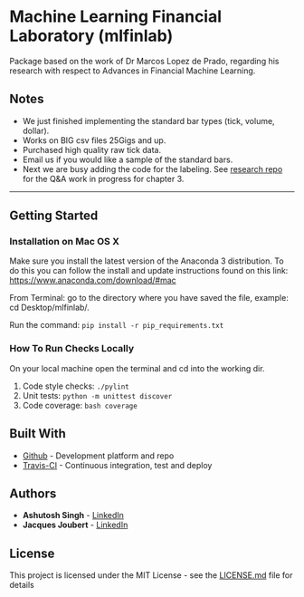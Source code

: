 # Machine Learning Financial Laboratory (mlfinlab)
Package based on the work of Dr Marcos Lopez de Prado, regarding his research with respect to Advances in Financial Machine Learning.

## Notes
* We just finished implementing the standard bar types (tick, volume, dollar). 
* Works on BIG csv files 25Gigs and up.
* Purchased high quality raw tick data.
* Email us if you would like a sample of the standard bars.
* Next we are busy adding the code for the labeling. See [research repo](https://github.com/hudson-and-thames/research/tree/ch3/chapter3) for the Q&A work in progress for chapter 3.

---

## Getting Started

### Installation on Mac OS X
Make sure you install the latest version of the Anaconda 3 distribution. To do this you can follow the install and update instructions found on this link: https://www.anaconda.com/download/#mac

From Terminal: go to the directory where you have saved the file, example: cd Desktop/mlfinlab/.

Run the command: ```pip install -r pip_requirements.txt```

### How To Run Checks Locally
On your local machine open the terminal and cd into the working dir. 
1. Code style checks: ```./pylint```
2. Unit tests: ```python -m unittest discover```
3. Code coverage: ```bash coverage```

## Built With
* [Github](https://github.com/hudson-and-thames/mlfinlab) - Development platform and repo
* [Travis-CI](https://www.travis-ci.com) - Continuous integration, test and deploy

## Authors

* **Ashutosh Singh** - [LinkedIn](https://www.linkedin.com/in/ashusinghpenn/)
* **Jacques Joubert** - [LinkedIn](https://www.linkedin.com/in/jacquesjoubert/)


## License

This project is licensed under the MIT License - see the [LICENSE.md](LICENSE.md) file for details
